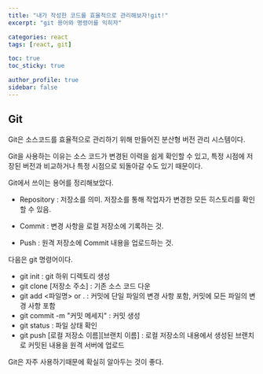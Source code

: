 ```yaml
---
title: "내가 작성한 코드를 효율적으로 관리해보자!git!"
excerpt: "git 용어와 명령어를 익히자"

categories: react
tags: [react, git]

toc: true
toc_sticky: true

author_profile: true
sidebar: false
---
```


## Git

Git은 소스코드를 효율적으로 관리하기 위해 만들어진 분산형 버전 관리 시스템이다.

Git을 사용하는 이유는 소스 코드가 변경된 이력을 쉽게 확인할 수 있고, 특정 시점에 저장된 버전과 비교하거나 특정 시점으로 되돌아갈 수도 있기 때문이다.

Git에서 쓰이는 용어를 정리해보았다.

- Repository : 저장소를 의미. 저장소를 통해 작업자가 변경한 모든 히스토리를 확인 할 수 있음.

- Commit : 변경 사항을 로컬 저장소에 기록하는 것.

- Push : 원격 저장소에 Commit 내용을 업로드하는 것.

다음은 git 명령어이다.

- git init : git 하위 디렉토리 생성
- git clone [저장소 주소] : 기존 소스 코드 다운
- git add <파일명> or . : 커밋에 단일 파일의 변경 사항 포함, 커밋에 모든 파일의 변경 사항 포함
- git commit -m "커밋 메세지" : 커밋 생성
- git status : 파일 상태 확인
- git push [로컬 저장소 이름][브랜치 이름] : 로컬 저장소의 내용에서 생성된 브랜치로 커밋된 내용을 원격 서버에 업로드

Git은 자주 사용하기때문에 확실히 알아두는 것이 좋다.
